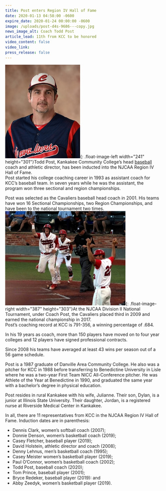 ```yaml
---
title: Post enters Region IV Hall of Fame
date: 2020-01-13 04:58:00 -0600
expire_date: 2020-01-24 00:00:00 -0600
image: /uploads/post-d4s-9686---copy.jpg
news_image_alt: Coach Todd Post
article_lead: 11th from KCC to be honored
video_content: false
video_link:
press_release: false
---
```


![](/uploads/post-d4s-9686---copy.jpg){: .float-image-left width="241" height="301"}Todd Post, Kankakee Community College’s head [baseball](https://athletics.kcc.edu/baseball/) coach and athletic director, has been inducted into the NJCAA Region IV Hall of Fame.<br>Post started his college coaching career in 1993 as assistant coach for KCC’s baseball team. In seven years while he was the assistant, the program won three sectional and region championships.

Post was selected as the Cavaliers baseball head coach in 2001. His teams have won 16 Sectional Championships, two Region Championships, and have been to the national tournament two times. ![](/uploads/national-championship-img-0083.jpg){: .float-image-right width="387" height="303"}At the NJCAA Division II National Tournament, under Coach Post, the Cavaliers placed third in 2009 and earned the national championship in 2017.&nbsp;<br>Post’s coaching record at KCC is 791-356, a winning percentage of .684.

In his 19 years as coach, more than 150 players have moved on to four year colleges and 12 players have signed professional contracts.

Since 2008 his teams have averaged at least 43 wins per season out of a 56 game schedule.

Post is a 1987 graduate of Danville Area Community College. He also was a pitcher for KCC in 1988 before transferring to Benedictine University in Lisle where he was a two-year First Team NICC All-Conference pitcher. He was Athlete of the Year at Benedictine in 1990, and graduated the same year with a bachelor’s degree in physical education.

Post resides in rural Kankakee with his wife, Julianne. Their son, Dylan, is a junior at Illinois State University. Their daughter, Jordan, is a registered nurse at Riverside Medical Center in Kankakee.

In all, there are 11 representatives from KCC in the NJCAA Region IV Hall of Fame. Induction dates are in parenthesis:

* Dennis Clark, women’s softball coach (2007);
* Donnie Denson, women’s basketball coach (2019);
* Casey Fletcher, baseball player (2019);
* David Holstein, athletic director and coach (2008);
* Denny Lehnus, men’s basketball coach (1995);
* Casey Meister women’s basketball player (2019);
* Paul O’Connor, women’s basketball coach (2002);
* Todd Post, baseball coach (2020);
* Tom Prince, baseball player (2001);
* Bryce Redeker, baseball player (2019): and
* Abby Zeedyk, women’s basketball player (2019).<br>&nbsp;